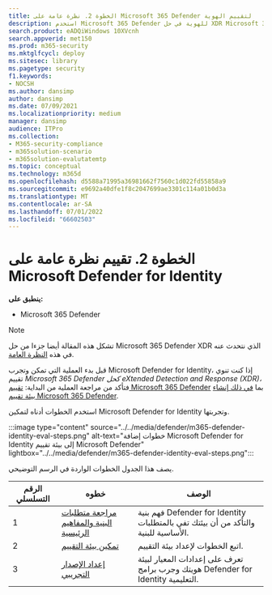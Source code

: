```yaml
---
title: الخطوة 2. نظرة عامة على Microsoft 365 Defender لتقييم الهوية
description: استخدم Microsoft 365 Defender للهوية في حل XDR Microsoft 365 Defender. خطوات لتقييم Microsoft 365 Defender للهوية بما في ذلك المتطلبات وتمكين أو تنشيط التقييم وإعداد الإصدار التجريبي أو الاختبار.
search.product: eADQiWindows 10XVcnh
search.appverid: met150
ms.prod: m365-security
ms.mktglfcycl: deploy
ms.sitesec: library
ms.pagetype: security
f1.keywords:
- NOCSH
ms.author: dansimp
author: dansimp
ms.date: 07/09/2021
ms.localizationpriority: medium
manager: dansimp
audience: ITPro
ms.collection:
- M365-security-compliance
- m365solution-scenario
- m365solution-evalutatemtp
ms.topic: conceptual
ms.technology: m365d
ms.openlocfilehash: d5588a71995a36981662f7560c1d022fd55858a9
ms.sourcegitcommit: e9692a40dfe1f8c2047699ae3301c114a01b0d3a
ms.translationtype: MT
ms.contentlocale: ar-SA
ms.lasthandoff: 07/01/2022
ms.locfileid: "66602503"
---
```

# <a name="step-2-evaluate-microsoft-defender-for-identity-overview"></a>الخطوة 2. تقييم نظرة عامة على Microsoft Defender for Identity


**ينطبق على:**
- Microsoft 365 Defender

> [!NOTE]
> تشكل هذه المقالة أيضا جزءا من حل Microsoft 365 Defender XDR الذي نتحدث عنه في هذه [النظرة العامة](eval-overview.md).

 قبل بدء العملية التي تمكن وتجرب Microsoft Defender for Identity، إذا كنت تنوي تقييم *Microsoft 365 Defender كحل eXtended Detection and Response (XDR)،* فتأكد من مراجعة العملية من البداية: [تقييم Microsoft 365 Defender](eval-overview.md) بما [في ذلك إنشاء بيئة تقييم Microsoft 365 Defender](eval-create-eval-environment.md).
<br>

استخدم الخطوات أدناه لتمكين Microsoft Defender for Identity وتجربتها.

:::image type="content" source="../../media/defender/m365-defender-identity-eval-steps.png" alt-text="خطوات إضافة Microsoft Defender for Identity إلى بيئة تقييم Microsoft Defender" lightbox="../../media/defender/m365-defender-identity-eval-steps.png":::

يصف هذا الجدول الخطوات الواردة في الرسم التوضيحي.

| الرقم التسلسلي|خطوه  |الوصف  |
|---------|---------|---------|
|1|[مراجعة متطلبات البنية والمفاهيم الرئيسية](eval-defender-identity-architecture.md)    | فهم بنية Defender for Identity والتأكد من أن بيئتك تفي بالمتطلبات الأساسية للبنية.       |
|2|[تمكين بيئة التقييم](eval-defender-identity-enable-eval.md)     |   اتبع الخطوات لإعداد بيئة التقييم.      |
|3|[إعداد الإصدار التجريبي](eval-defender-identity-pilot.md)     |   تعرف على إعدادات المعيار لبيئة هويتك وجرب برامج Defender for Identity التعليمية.     |
